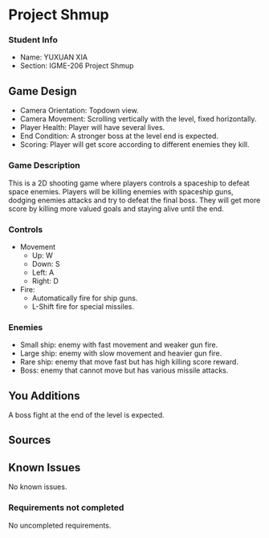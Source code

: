 # Project Shmup

### Student Info

-   Name: YUXUAN XIA
-   Section: IGME-206 Project Shmup

## Game Design

-   Camera Orientation: Topdown view.
-   Camera Movement: Scrolling vertically with the level, fixed horizontally.
-   Player Health: Player will have several lives.
-   End Condition: A stronger boss at the level end is expected.
-   Scoring: Player will get score according to different enemies they kill.

### Game Description

This is a 2D shooting game where players controls a spaceship to defeat space enemies. 
Players will be killing enemies with spaceship guns, dodging enemies attacks and try to 
defeat the final boss. They will get more score by killing more valued goals and staying 
alive until the end.

### Controls

-   Movement
    -   Up: W
    -   Down: S
    -   Left: A
    -   Right: D
-   Fire: 
    - Automatically fire for ship guns.          
    - L-Shift fire for special missiles.

### Enemies
-   Small ship: enemy with fast movement and weaker gun fire.
-   Large ship: enemy with slow movement and heavier gun fire.
-   Rare ship: enemy that move fast but has high killing score reward.
-   Boss: enemy that cannot move but has various missile attacks.

## You Additions

A boss fight at the end of the level is expected.

## Sources


## Known Issues

No known issues.

### Requirements not completed

No uncompleted requirements.

